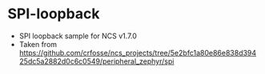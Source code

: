 # SPI-loopback

- SPI loopback sample for NCS v1.7.0
- Taken from https://github.com/crfosse/ncs_projects/tree/5e2bfc1a80e86e838d39425dc5a2882d0c6c0549/peripheral_zephyr/spi

